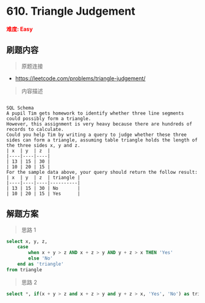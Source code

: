 # 610. Triangle Judgement

**<font color=red>难度: Easy</font>**

## 刷题内容

> 原题连接

* https://leetcode.com/problems/triangle-judgement/

> 内容描述

```

SQL Schema
A pupil Tim gets homework to identify whether three line segments could possibly form a triangle.
However, this assignment is very heavy because there are hundreds of records to calculate.
Could you help Tim by writing a query to judge whether these three sides can form a triangle, assuming table triangle holds the length of the three sides x, y and z.
| x  | y  | z  |
|----|----|----|
| 13 | 15 | 30 |
| 10 | 20 | 15 |
For the sample data above, your query should return the follow result:
| x  | y  | z  | triangle |
|----|----|----|----------|
| 13 | 15 | 30 | No       |
| 10 | 20 | 15 | Yes      |
```

## 解题方案

> 思路 1

```sql
select x, y, z,
    case
        when x + y > z AND x + z > y AND y + z > x THEN 'Yes'
        else 'No'
    end as 'triangle'
from triangle
```


> 思路 2

```sql
select *, if(x + y > z and x + z > y and y + z > x, 'Yes', 'No') as triangle from triangle

```






